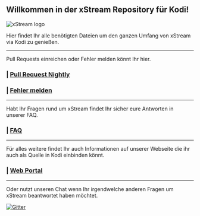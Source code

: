 
## Willkommen in der xStream Repository für Kodi!

![xStream logo](https://raw.githubusercontent.com/streamxstream/xStream-FAQ/master/Logo%20FAQ.png)

Hier findet Ihr alle benötigten Dateien um den ganzen Umfang von xStream via Kodi zu genießen.

***

Pull Requests einreichen oder Fehler melden könnt Ihr hier.
### | [Pull Request Nightly](https://github.com/streamxstream/plugin.video.xstream/compare)

### | [Fehler melden](https://github.com/streamxstream/plugin.video.xstream/issues/new?assignees=&labels=Fehlermeldung&projects=&template=fehler-melden.md&title=Fehler+Melden)

***

Habt Ihr Fragen rund um xStream findet Ihr sicher eure Antworten in unserer FAQ.
### | [FAQ](https://github.com/streamxstream/xStream-FAQ/blob/master/xStream_Anleitung_FAQ.md)

***

Für alles weitere findet Ihr auch Informationen auf unserer Webseite die ihr auch als Quelle in Kodi einbinden könnt.
### | [Web Portal](https://streamxstream.github.io/xStreamRepoWeb/)

***

Oder nutzt unseren Chat wenn Ihr irgendwelche anderen Fragen um xStream beantwortet haben möchtet.

[![Gitter](https://badges.gitter.im/streamxstream/community.svg)](https://gitter.im/streamxstream/community?utm_source=badge&utm_medium=badge&utm_campaign=pr-badge)




